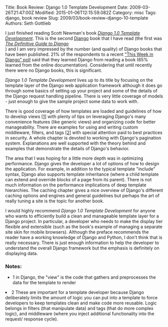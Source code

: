 Title: Book Review: Django 1.0 Template Development
Date: 2009-03-26T21:47:00Z
Modified: 2015-01-06T12:15:59.082Z
Category: misc
Tags: django, book review
Slug: 2009/03/book-review-django-10-template
Authors: Seth Gottlieb

I just finished reading Scott Newman's book _[Django 1.0 Template Development](http://www.packtpub.com/django-1.0-template-design-practical-guide/book)_. This is the second [Django](http://www.djangoproject.com/) book that I have read (the first was <em><a href="http://www.amazon.com/gp/product/1590597257?ie=UTF8&amp;tag=contenthere-20&amp;linkCode=as2&amp;camp=1789&amp;creative=390957&amp;creativeASIN=1590597257">The Definitive Guide to Django</a><img alt="" border="0" height="1" src="http://www.assoc-amazon.com/e/ir?t=contenthere-20&amp;l=as2&amp;o=1&amp;a=1590597257" style="border:none !important; margin:0px !important;" width="1"/><br/></em>) and I am very impressed by the number (and quality) of Django books that have been published. 21% of the respondents to a recent ["This Week in Django" poll](http://thisweekindjango.com/twid/episode/50/this-week-django-50/) said that they learned Django from reading a book (65% learned from the online documentation). Considering that until recently there were no Django books, this is significant.  

_Django 1.0 Template Development_ lives up to its title by focusing on the template layer of the Django web application framework although it does go through some basics of setting up your project and some of the details of the Django request handling pipeline. There is very little coverage of models - just enough to give the sample project some data to work with.  

There is good coverage of how templates are loaded and guidelines of how to develop views \[[1](#1)\] with plenty of tips on leveraging Django's many convenience features (like generic views) and organizing code for better manageability. There are examples for using and writing custom middleware, filters, and tags \[[2](#2)\] with special attention paid to best practices in security. A whole chapter is devoted to working with Django's pagination system. Explanations are well supported with the theory behind and examples that demonstrate the details of Django's behavior.  

The area that I was hoping for a little more depth was in optimizing performance. Django gives the developer a lot of options of how to design the application. For example, in addition to the typical template "include" syntax, Django also supports template inheritance (where a child template can extend and override blocks of a page from its parent). There is not much information on the performance implications of deep template hierarchies. The caching chapter gives a nice overview of Django's different caching options and engines and general guidelines but perhaps the art of really tuning a site is the topic for another book.  

I would highly recommend _Django 1.0 Template Development_ for anyone who wants to efficiently build a clean and manageable template layer for a Django project. In particular, a developer who needs to make the display tier flexible and extensible (such as the book's example of managing a separate site skin for mobile browsers). Although the preface recommends the reader have a working knowledge of Django and Python, I don't think that is really necessary. There is just enough information to help the developer to understand the overall Django framework but the emphasis is definitely on displaying data.

  
  
  

### Notes:

  

*   <a name="1">1</a> in Django, the "view" is the code that gathers and preprocesses the data for the template to render
  

<li><a name="2">2</a> These are important for a template developer because Django deliberately limits the amount of logic you can put into a template to force developers to keep templates clean and make code more reusable. Logic belongs in filters (that manipulate data) and tags (that do more complex logic), and middleware (where you inject additional functionality into the request/ response cycle).</li>
